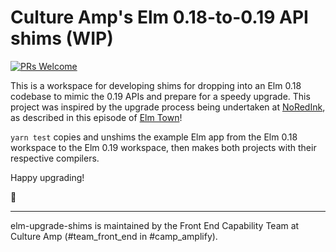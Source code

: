 # Culture Amp's Elm 0.18-to-0.19 API shims (WIP)

[![PRs Welcome](https://img.shields.io/badge/PRs-welcome-brightgreen.svg?style=flat-square)](http://makeapullrequest.com)

This is a workspace for developing shims for dropping into an Elm 0.18 codebase to mimic the 0.19 APIs and prepare for a speedy upgrade. This project was inspired by the upgrade process being undertaken at [NoRedInk](https://github.com/NoRedInk), as described in this episode of [Elm Town](https://elmtown.audio/upgrading-to-elm-019-luke-westby-richard-feldman)!

`yarn test` copies and unshims the example Elm app from the Elm 0.18 workspace to the Elm 0.19 workspace, then makes both projects with their respective compilers.

Happy upgrading!

🌈

---

elm-upgrade-shims is maintained by the Front End Capability Team at Culture Amp (#team_front_end in #camp_amplify).
